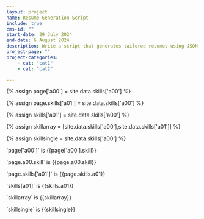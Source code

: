```yaml
---
layout: project
name: Resume Generation Script
include: true
cms-id: ""
start-date: 29 July 2024
end-date: 6 August 2024
description: Write a script that generates tailored resumes using JSON data and Markdown to ease the process of creating resume's tailored for each application.
project-page: ""
project-categories:
    - cat: "cat1"
    - cat: "cat2"

---
```


{% assign page['a00'] = site.data.skills['a00'] %}

{% assign page.skills['a01'] = site.data.skills['a00'] %}

{% assign skills['a01'] = site.data.skills['a00'] %}

{% assign skillarray = [site.data.skills['a00'],site.data.skills['a01']] %}

{% assign skillsingle = site.data.skills['a00'] %}


<p>`page['a00']` is {{page['a00'].skill}}</p>

<p>`page.a00.skill` is {{page.a00.skill}}</p>

<p>`page.skills['a01']` is {{page.skills.a01}}</p>

<p>`skills[a01]` is {{skills.a01}}</p>

<p>`skillarray` is {{skillarray}}</p>

<p>`skillsingle` is {{skillsingle}}</p>